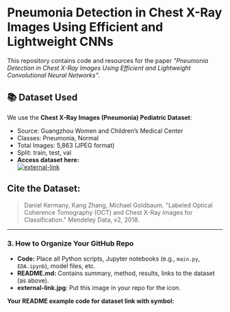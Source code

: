 # Pneumonia Detection in Chest X-Ray Images Using Efficient and Lightweight CNNs

This repository contains code and resources for the paper
_"Pneumonia Detection in Chest X-Ray Images Using Efficient and Lightweight Convolutional Neural Networks"_.

## 📚 Dataset Used

We use the **Chest X-Ray Images (Pneumonia) Pediatric Dataset**:
- Source: Guangzhou Women and Children’s Medical Center
- Classes: Pneumonia, Normal
- Total Images: 5,863 (JPEG format)
- Split: train, test, val  
- **Access dataset here:**  
  [![external-link](external-link.jpg)](https://www.kaggle.com/datasets/paultimothymooney/chest-xray-pneumonia)

## Cite the Dataset:
> Daniel Kermany, Kang Zhang, Michael Goldbaum. "Labeled Optical Coherence Tomography (OCT) and Chest X-Ray Images for Classification." Mendeley Data, v2, 2018.

---

### **3. How to Organize Your GitHub Repo**

- **Code:** Place all Python scripts, Jupyter notebooks (e.g., `main.py`, `EDA.ipynb`), model files, etc.
- **README.md:** Contains summary, method, results, links to the dataset (as above).
- **external-link.jpg**: Put this image in your repo for the icon.

**Your README example code for dataset link with symbol:**
